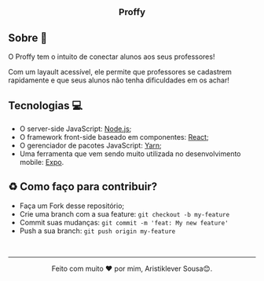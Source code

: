 <h1 align="center"><font size="4">Proffy</font></h1>

## Sobre 📝
<p>O Proffy tem o intuito de conectar alunos aos seus professores!</p>
<p>
	Com um layault acessível, ele permite que professores se cadastrem rapidamente e que seus alunos não tenha dificuldades em os achar!
</p>

## Tecnologias 💻
 - O server-side JavaScript: [Node.js](https://nodejs.org/en/);
 - O framework front-side baseado em componentes: [React](https://pt-br.reactjs.org/);
 - O gerenciador de pacotes JavaScript: [Yarn](https://yarnpkg.com/);
 - Uma ferramenta que vem sendo muito utilizada no desenvolvimento mobile: [Expo](https://expo.io/).

<h2> ♻️ Como faço para contribuir? </h2>

- Faça um Fork desse repositório;
- Crie uma branch com a sua feature: `git checkout -b my-feature`
- Commit suas mudanças: `git commit -m 'feat: My new feature'`
- Push a sua branch: `git push origin my-feature`
<br/>

---

<p align="center">Feito com muito ❤ por mim, Aristiklever Sousa😊.</p>
